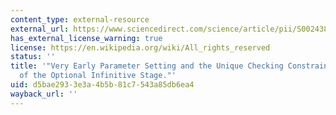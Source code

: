 ```yaml
---
content_type: external-resource
external_url: https://www.sciencedirect.com/science/article/pii/S0024384198000291
has_external_license_warning: true
license: https://en.wikipedia.org/wiki/All_rights_reserved
status: ''
title: '"Very Early Parameter Setting and the Unique Checking Constraint: A New Explanation
  of the Optional Infinitive Stage."'
uid: d5bae293-3e3a-4b5b-81c7-543a85db6ea4
wayback_url: ''
---
```

